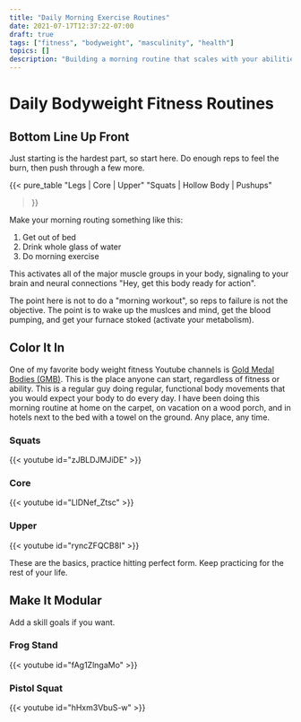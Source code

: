 ```yaml
---
title: "Daily Morning Exercise Routines"
date: 2021-07-17T12:37:22-07:00
draft: true
tags: ["fitness", "bodyweight", "masculinity", "health"]
topics: []
description: "Building a morning routine that scales with your abilities and goals."
---
```


# Daily Bodyweight Fitness Routines

## Bottom Line Up Front
Just starting is the hardest part, so start here. Do enough reps to feel the burn, then push through a few more.

{{< pure_table
"Legs | Core | Upper"
"Squats | Hollow Body | Pushups"
>}}

Make your morning routing something like this:

1. Get out of bed
3. Drink whole glass of water
4. Do morning exercise

This activates all of the major muscle groups in your body, signaling to your brain
and neural connections "Hey, get this body ready for action".

The point here is not to do a "morning workout", so reps to failure is not the objective. The point is to wake up the muslces and mind, get the blood pumping, and get your furnace stoked (activate your metabolism).

## Color It In
One of my favorite body weight fitness Youtube channels is [Gold Medal Bodies (GMB)][1]. This is the place anyone can start, regardless of fitness or ability. This is a regular guy doing regular, functional body movements that you would expect your body to do every day. I have been doing this morning routine at home on the carpet, on vacation on a wood porch, and in hotels next to the bed with a towel on the ground. Any place, any time.

### Squats
{{< youtube id="zJBLDJMJiDE" >}}

### Core
{{< youtube id="LlDNef_Ztsc" >}}

### Upper
{{< youtube id="ryncZFQCB8I" >}}

These are the basics, practice hitting perfect form. Keep practicing for the rest of your life.


## Make It Modular
Add a skill goals if you want.


### Frog Stand
{{< youtube id="fAg1ZlngaMo" >}}


### Pistol Squat
{{< youtube id="hHxm3VbuS-w" >}}


[1]: https://www.youtube.com/playlist?list=PLCKKWSxoHHKxIUEduN1COEZMb9FA9-NMc
